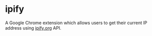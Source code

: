 # ipify

A Google Chrome extension which allows users to get their current IP address using [ipify.org](http://ipify.org) API.


